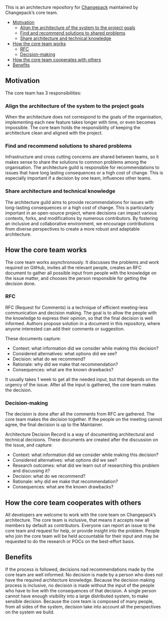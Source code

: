 This is an architecture repository for [Changepack](https://github.com/changepack/changepack) maintained by Changepack’s core team.

- [Motivation](#motivation)
  - [Align the architecture of the system to the project goals](#align-the-architecture-of-the-system-to-the-project-goals)
  - [Find and recommend solutions to shared problems](#find-and-recommend-solutions-to-shared-problems)
  - [Share architecture and technical knowledge](#share-architecture-and-technical-knowledge)
- [How the core team works](#how-the-core-team-works)
  - [RFC](#rfc)
  - [Decision-making](#decision-making)
- [How the core team cooperates with others](#how-the-core-team-cooperates-with-others)
- [Benefits](#benefits)

## Motivation

The core team has 3 responsibilities:

### Align the architecture of the system to the project goals

When the architecture does not correspond to the goals of the organisation, implementing each new feature takes longer with time, or even becomes impossible. The core team holds the responsibility of keeping the architecture clean and aligned with the project.

### Find and recommend solutions to shared problems

Infrastructure and cross cutting concerns are shared between teams, so it makes sense to share the solutions to common problems among the organisation. The architecture guild is responsible for recommendations to issues that have long lasting consequences or a high cost of change. This is especially important if a decision by one team, influences other teams.

### Share architecture and technical knowledge

The architecture guild aims to provide recommendations for issues with long-lasting consequences or a high cost of change. This is particularly important in an open-source project, where decisions can impact various contexts, forks, and modifications by numerous contributors. By fostering an inclusive and collaborative environment, we encourage contributions from diverse perspectives to create a more robust and adaptable architecture.

## How the core team works

The core team works asynchronously. It discusses the problems and work required on GitHub, invites all the relevant people, creates an RFC document to gather all possible input from people with the knowledge on the issue matter, and chooses the person responsible for getting the decision done.

### RFC

RFC (Request for Comments) is a technique of efficient meeting-less communication and decision making. The goal is to allow the people with the knowledge to express their opinion, so that the final decision is well informed. Authors propose solution in a document in this repository, where anyone interested can add their comments or suggestion.

These documents capture:

- Context: what information did we consider while making this decision?
- Considered alternatives: what options did we see?
- Decision: what do we recommend?
- Rationale: why did we make that recommendation?
- Consequences: what are the known drawbacks?

It usually takes 1 week to get all the needed input, but that depends on the urgency of the issue. After all the input is gathered, the core team makes the decision.

### Decision-making

The decision is done after all the comments from RFC are gathered. The core team makes the decision together. If the people on the meeting cannot agree, the final decision is up to the Maintainer.

Architecture Decision Record is a way of documenting architectural and technical decisions. These documents are created after the discussion on the issue, and capture:

- Context: what information did we consider while making this decision?
- Considered alternatives: what options did we see?
- Research outcomes: what did we learn out of researching this problem and discussing it?
- Decision: what do we recommend?
- Rationale: why did we make that recommendation?
- Consequences: what are the known drawbacks?

## How the core team cooperates with others

All developers are welcome to work with the core team on Changepack’s architecture.
The core team is inclusive, that means it accepts new all members by default as contributors.
Everyone can report an issue to the core team and request for help, or provide insight into the problem.
People who join the core team will be held accountable for their input and may be requested to do the research or POCs on the best-effort basis.

## Benefits

If the process is followed, decisions nad recommendations made by the core team are well informed. No decision is made by a person who does not have the required architecture knowledge.
Because the decision making process is inclusive, no decision is made without the input of the people who have to live with the consequences of that decision.
A single person cannot have enough visibility into a large distributed system, to make sensible decision. Because the core team is composed of many people, from all sides of the system, decision take into account all the perspectives on the system we build.
